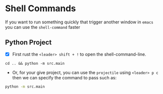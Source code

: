 # Shell Commands

If you want to run something quickly that trigger another window in `emacs` you
can use the `shell-command` faster

## Python Project
- [x] First rust the `<leader> shift + !` to open the shell-command-line.

```elisp
cd .. && python -m src.main
```

- Or, for your give project, you can use the `projectile` using `<leader> p c`
  then we can specify the command to pass such as:

```sh
python -m src.main
```
